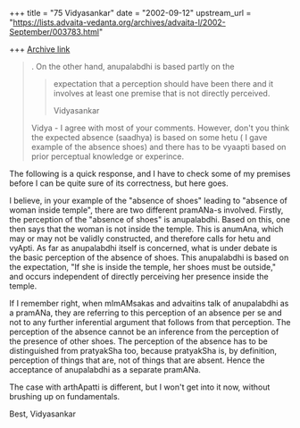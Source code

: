 +++
title = "75 Vidyasankar"
date = "2002-09-12"
upstream_url = "https://lists.advaita-vedanta.org/archives/advaita-l/2002-September/003783.html"

+++
[Archive link](https://lists.advaita-vedanta.org/archives/advaita-l/2002-September/003783.html)

>. On the other hand, anupalabdhi is based partly on the
>> expectation
>> that a perception should have been there and it involves at least
>> one
>> premise that is not directly perceived.
>>
>> Vidyasankar
>
>Vidya - I agree with most of your comments. However, don't you think
>the expected absence (saadhya) is based on some hetu ( I gave example
>of the absence shoes) and there has to be vyaapti based on prior
>perceptual knowledge or experince.

The following is a quick response, and I have to check some of my premises
before I can be quite sure of its correctness, but here goes.

I believe, in your example of the "absence of shoes" leading to "absence of
woman inside temple", there are two different pramANa-s involved. Firstly,
the perception of the "absence of shoes" is anupalabdhi. Based on this, one
then says that the woman is not inside the temple. This is anumAna, which
may or may not be validly constructed, and therefore calls for hetu and
vyApti. As far as anupalabdhi itself is concerned, what is under debate is
the basic perception of the absence of shoes. This anupalabdhi is based on
the expectation, "If she is inside the temple, her shoes must be outside,"
and occurs independent of directly perceiving her presence inside the
temple.

If I remember right, when mImAMsakas and advaitins talk of anupalabdhi as a
pramANa, they are referring to this perception of an absence per se and not
to any further inferential argument that follows from that perception. The
perception of the absence cannot be an inference from the perception of the
presence of other shoes. The perception of the absence has to be
distinguished from pratyakSha too, because pratyakSha is, by definition,
perception of things that are, not of things that are absent. Hence the
acceptance of anupalabdhi as a separate pramANa.

The case with arthApatti is different, but I won't get into it now, without
brushing up on fundamentals.

Best,
Vidyasankar

